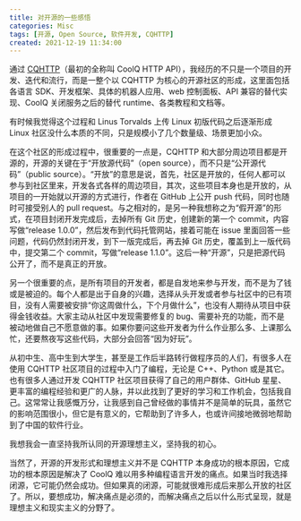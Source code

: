 ```yaml
---
title: 对开源的一些感悟
categories: Misc
tags: [开源, Open Source, 软件开发, CQHTTP]
created: 2021-12-19 11:34:00
---
```


通过 [CQHTTP](https://github.com/kyubotics/coolq-http-api)（最初的全称叫 CoolQ HTTP API），我经历的不只是一个项目的开发、迭代和流行，而是一整个以 CQHTTP 为核心的开源社区的形成，这里面包括各语言 SDK、开发框架、具体的机器人应用、web 控制面板、API 兼容的替代实现、CoolQ 关闭服务之后的替代 runtime、各类教程和文档等。

有时候我觉得这个过程和 Linus Torvalds 上传 Linux 初版代码之后逐渐形成 Linux 社区没什么本质的不同，只是规模小了几个数量级、场景更加小众。

在这个社区的形成过程中，很重要的一点是，CQHTTP 和大部分周边项目都是开源的，开源的关键在于“开放源代码”（open source），而不只是“公开源代码”（public source）。“开放”的意思是说，首先，社区是开放的，任何人都可以参与到社区里来，开发各式各样的周边项目，其次，这些项目本身也是开放的，从项目的一开始就以开源的方式进行，作者在 GitHub 上公开 push 代码，同时也随时可接受别人的 pull request。与之相对的，是另一种我想称之为“假开源”的形式，在项目封闭开发完成后，去掉所有 Git 历史，创建新的第一个 commit，内容写做“release 1.0.0”，然后发布到代码托管网站，接着可能在 issue 里面回答一些问题，代码仍然封闭开发，到下一版完成后，再去掉 Git 历史，覆盖到上一版代码中，提交第二个 commit，写做“release 1.1.0”。这后一种“开源”，只是把源代码公开了，而不是真正的开放。

另一个很重要的点，是所有项目的开发者，都是自发地来参与开发，而不是为了钱或是被迫的。每个人都是出于自身的兴趣，选择从头开发或者参与社区中的已有项目，没有人需要被安排“你这周做什么，下个月做什么”，也没有人期待从项目中获得金钱收益。大家主动从社区中发现需要修复的 bug、需要补充的功能，而不是被动地做自己不愿意做的事。如果你要问这些开发者为什么作业那么多、上课那么忙，还要熬夜写这些代码，大部分会回答“因为好玩”。

从初中生、高中生到大学生，甚至是工作后半路转行做程序员的人们，有很多人在使用 CQHTTP 社区项目的过程中入门了编程，无论是 C++、Python 或是其它。也有很多人通过开发 CQHTTP 社区项目获得了自己的用户群体、GitHub 星星、更丰富的编程经验和更广的人脉，并以此找到了更好的学习和工作机会，包括我自己。这常常让我感慨万分，让我感到自己曾经做的事情并不是简单的玩具，虽然它的影响范围很小，但它是有意义的，它帮助到了许多人，也或许间接地微弱地帮助到了中国的软件行业。

我想我会一直坚持我所认同的开源理想主义，坚持我的初心。

当然了，开源的开发形式和理想主义并不是 CQHTTP 本身成功的根本原因，它成功的根本原因是解决了 CoolQ 难以用多种编程语言开发的痛点。如果当时我选择闭源，它可能仍然会成功。但如果真的闭源，可能就很难形成后来那么开放的社区了。所以，要想成功，解决痛点是必须的，而解决痛点之后以什么形式呈现，就是理想主义和现实主义的分野了。
